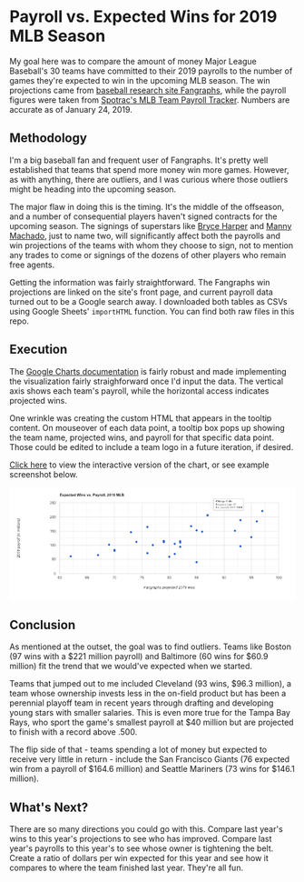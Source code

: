 # Payroll vs. Expected Wins for 2019 MLB Season
My goal here was to compare the amount of money Major League Baseball's 30 teams have committed to their 2019 payrolls to the number of games they're expected to win in the upcoming MLB season. The win projections came from [baseball research site Fangraphs](https://www.fangraphs.com/depthcharts.aspx?position=Standings), while the payroll figures were taken from [Spotrac's MLB Team Payroll Tracker](https://www.spotrac.com/mlb/payroll/). Numbers are accurate as of January 24, 2019.

## Methodology

I'm a big baseball fan and frequent user of Fangraphs. It's pretty well established that teams that spend more money win more games. However, as with anything, there are outliers, and I was curious where those outliers might be heading into the upcoming season.

The major flaw in doing this is the timing. It's the middle of the offseason, and a number of consequential players haven't signed contracts for the upcoming season. The signings of superstars like [Bryce Harper](https://www.baseball-reference.com/players/h/harpebr03.shtml) and [Manny Machado](https://www.baseball-reference.com/players/m/machama01.shtml), just to name two, will significantly affect both the payrolls and win projections of the teams with whom they choose to sign, not to mention any trades to come or signings of the dozens of other players who remain free agents.

Getting the information was fairly straightforward. The Fangraphs win projections are linked on the site's front page, and current payroll data turned out to be a Google search away. I downloaded both tables as CSVs using Google Sheets' `importHTML` function. You can find both raw files in this repo.

## Execution

The [Google Charts documentation](https://developers.google.com/chart/interactive/docs/) is fairly robust and made implementing the visualization fairly straighforward once I'd input the data. The vertical axis shows each team's payroll, while the horizontal access indicates projected wins.

One wrinkle was creating the custom HTML that appears in the tooltip content. On mouseover of each data point, a tooltip box pops up showing the team name, projected wins, and payroll for that specific data point. Those could be edited to include a team logo in a future iteration, if desired.

[Click here](https://mlb2019.herokuapp.com/) to view the interactive version of the chart, or see example screenshot below.

![screenshot](mlb-viz.png)

## Conclusion

As mentioned at the outset, the goal was to find outliers. Teams like Boston (97 wins with a $221 million payroll) and Baltimore (60 wins for $60.9 million) fit the trend that we would've expected when we started.

Teams that jumped out to me included Cleveland (93 wins, $96.3 million), a team whose ownership invests less in the on-field product but has been a perennial playoff team in recent years through drafting and developing young stars with smaller salaries. This is even more true for the Tampa Bay Rays, who sport the game's smallest payroll at $40 million but are projected to finish with a record above .500.

The flip side of that - teams spending a lot of money but expected to receive very little in return - include the San Francisco Giants (76 expected win from a payroll of $164.6 million) and Seattle Mariners (73 wins for $146.1 million).

## What's Next?

There are so many directions you could go with this. Compare last year's wins to this year's projections to see who has improved. Compare last year's payrolls to this year's to see whose owner is tightening the belt. Create a ratio of dollars per win expected for this year and see how it compares to where the team finished last year. They're all fun.
